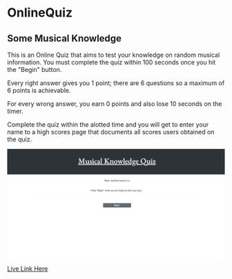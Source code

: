 # OnlineQuiz

## Some Musical Knowledge

This is an Online Quiz that aims to test your knowledge on random musical information. You must complete the quiz within 100 seconds once you hit the "Begin" button.

Every right answer gives you 1 point; there are 6 questions so a maximum of 6 points is achievable.

For every wrong answer, you earn 0 points and also lose 10 seconds on the timer.

Complete the quiz within the alotted time and you will get to enter your name to a high scores page that documents all scores users obtained on the quiz.

<img src="assets/images/screenshot.png">

<a href="https://diacoviello.github.io/OnlineQuiz/">Live Link Here</a>
